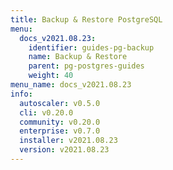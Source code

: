 ```yaml
---
title: Backup & Restore PostgreSQL
menu:
  docs_v2021.08.23:
    identifier: guides-pg-backup
    name: Backup & Restore
    parent: pg-postgres-guides
    weight: 40
menu_name: docs_v2021.08.23
info:
  autoscaler: v0.5.0
  cli: v0.20.0
  community: v0.20.0
  enterprise: v0.7.0
  installer: v2021.08.23
  version: v2021.08.23
---
```


